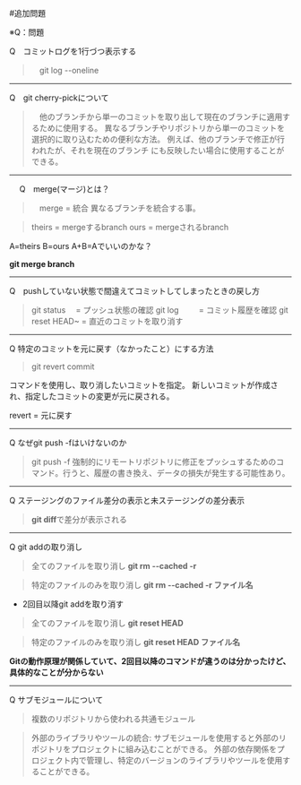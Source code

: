 #追加問題

※Q：問題


Q　コミットログを1行づつ表示する
>　git log --oneline

---
Q　git cherry-pickについて
>　他のブランチから単一のコミットを取り出して現在のブランチに適用するために使用する。
   異なるブランチやリポジトリから単一のコミットを選択的に取り込むための便利な方法。
   例えば、他のブランチで修正が行われたが、それを現在のブランチ
   にも反映したい場合に使用することができる。

---
　
Q　merge(マージ)とは？
>　merge = 統合
   異なるブランチを統合する事。

>theirs = mergeするbranch
 ours   = mergeされるbranch

A=theirs B=ours
A+B=Aでいいのかな？

**git merge branch**

---
Q　pushしていない状態で間違えてコミットしてしまったときの戻し方

>git status　    = プッシュ状態の確認
 git log 　　    = コミット履歴を確認
 git reset HEAD~ = 直近のコミットを取り消す

---
Q  特定のコミットを元に戻す（なかったこと）にする方法
>  git revert commit

   コマンドを使用し、取り消したいコミットを指定。
   新しいコミットが作成され、指定したコミットの変更が元に戻される。

revert = 元に戻す

---
Q  なぜgit push -fはいけないのか
>  git push -f 
   強制的にリモートリポジトリに修正をプッシュするためのコマンド。行うと、履歴の書き換え、データの損失が発生する可能性あり。
   
---
Q  ステージングのファイル差分の表示と未ステージングの差分表示
>   **git diff**で差分が表示される

---
Q  git addの取り消し

>全てのファイルを取り消し
**git rm --cached -r**

>特定のファイルのみを取り消し
**git rm --cached -r ファイル名**

- 2回目以降git addを取り消す
>全てのファイルを取り消し
**git reset HEAD**

>特定のファイルのみを取り消し
**git reset HEAD ファイル名**

**Gitの動作原理が関係していて、2回目以降のコマンドが違うのは分かったけど、具体的なことが分からない**

---
Q  サブモジュールについて

>複数のリポジトリから使われる共通モジュール

>外部のライブラリやツールの統合: 
サブモジュールを使用すると外部のリポジトリをプロジェクトに組み込むことができる。
 外部の依存関係をプロジェクト内で管理し、特定のバージョンのライブラリやツールを使用することができる。